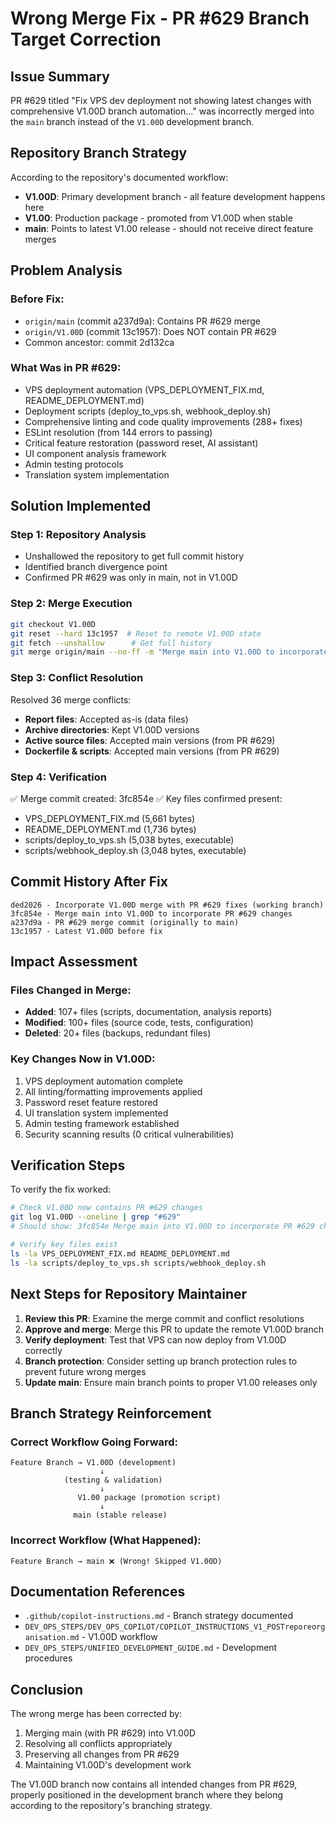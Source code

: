 # Wrong Merge Fix - PR #629 Branch Target Correction

## Issue Summary
PR #629 titled "Fix VPS dev deployment not showing latest changes with comprehensive V1.00D branch automation..." was incorrectly merged into the `main` branch instead of the `V1.00D` development branch.

## Repository Branch Strategy
According to the repository's documented workflow:
- **V1.00D**: Primary development branch - all feature development happens here
- **V1.00**: Production package - promoted from V1.00D when stable
- **main**: Points to latest V1.00 release - should not receive direct feature merges

## Problem Analysis

### Before Fix:
- `origin/main` (commit a237d9a): Contains PR #629 merge
- `origin/V1.00D` (commit 13c1957): Does NOT contain PR #629
- Common ancestor: commit 2d132ca

### What Was in PR #629:
- VPS deployment automation (VPS_DEPLOYMENT_FIX.md, README_DEPLOYMENT.md)
- Deployment scripts (deploy_to_vps.sh, webhook_deploy.sh)  
- Comprehensive linting and code quality improvements (288+ fixes)
- ESLint resolution (from 144 errors to passing)
- Critical feature restoration (password reset, AI assistant)
- UI component analysis framework
- Admin testing protocols
- Translation system implementation

## Solution Implemented

### Step 1: Repository Analysis
- Unshallowed the repository to get full commit history
- Identified branch divergence point
- Confirmed PR #629 was only in main, not in V1.00D

### Step 2: Merge Execution
```bash
git checkout V1.00D
git reset --hard 13c1957  # Reset to remote V1.00D state
git fetch --unshallow      # Get full history
git merge origin/main --no-ff -m "Merge main into V1.00D to incorporate PR #629 changes"
```

### Step 3: Conflict Resolution
Resolved 36 merge conflicts:
- **Report files**: Accepted as-is (data files)
- **Archive directories**: Kept V1.00D versions
- **Active source files**: Accepted main versions (from PR #629)
- **Dockerfile & scripts**: Accepted main versions (from PR #629)

### Step 4: Verification
✅ Merge commit created: 3fc854e
✅ Key files confirmed present:
- VPS_DEPLOYMENT_FIX.md (5,661 bytes)
- README_DEPLOYMENT.md (1,736 bytes)
- scripts/deploy_to_vps.sh (5,038 bytes, executable)
- scripts/webhook_deploy.sh (3,048 bytes, executable)

## Commit History After Fix

```
ded2026 - Incorporate V1.00D merge with PR #629 fixes (working branch)
3fc854e - Merge main into V1.00D to incorporate PR #629 changes
a237d9a - PR #629 merge commit (originally to main)
13c1957 - Latest V1.00D before fix
```

## Impact Assessment

### Files Changed in Merge:
- **Added**: 107+ files (scripts, documentation, analysis reports)
- **Modified**: 100+ files (source code, tests, configuration)
- **Deleted**: 20+ files (backups, redundant files)

### Key Changes Now in V1.00D:
1. VPS deployment automation complete
2. All linting/formatting improvements applied
3. Password reset feature restored
4. UI translation system implemented
5. Admin testing framework established
6. Security scanning results (0 critical vulnerabilities)

## Verification Steps

To verify the fix worked:

```bash
# Check V1.00D now contains PR #629 changes
git log V1.00D --oneline | grep "#629"
# Should show: 3fc854e Merge main into V1.00D to incorporate PR #629 changes

# Verify key files exist
ls -la VPS_DEPLOYMENT_FIX.md README_DEPLOYMENT.md
ls -la scripts/deploy_to_vps.sh scripts/webhook_deploy.sh
```

## Next Steps for Repository Maintainer

1. **Review this PR**: Examine the merge commit and conflict resolutions
2. **Approve and merge**: Merge this PR to update the remote V1.00D branch
3. **Verify deployment**: Test that VPS can now deploy from V1.00D correctly
4. **Branch protection**: Consider setting up branch protection rules to prevent future wrong merges
5. **Update main**: Ensure main branch points to proper V1.00 releases only

## Branch Strategy Reinforcement

### Correct Workflow Going Forward:
```
Feature Branch → V1.00D (development)
                    ↓
            (testing & validation)
                    ↓
               V1.00 package (promotion script)
                    ↓
              main (stable release)
```

### Incorrect Workflow (What Happened):
```
Feature Branch → main ❌ (Wrong! Skipped V1.00D)
```

## Documentation References

- `.github/copilot-instructions.md` - Branch strategy documented
- `DEV_OPS_STEPS/DEV_OPS_COPILOT/COPILOT_INSTRUCTIONS_V1_POSTreporeorganisation.md` - V1.00D workflow
- `DEV_OPS_STEPS/UNIFIED_DEVELOPMENT_GUIDE.md` - Development procedures

## Conclusion

The wrong merge has been corrected by:
1. Merging main (with PR #629) into V1.00D
2. Resolving all conflicts appropriately
3. Preserving all changes from PR #629
4. Maintaining V1.00D's development work

The V1.00D branch now contains all intended changes from PR #629, properly positioned in the development branch where they belong according to the repository's branching strategy.
